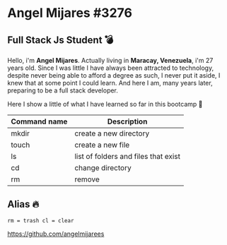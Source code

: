 # Angel Mijares #3276

## Full Stack Js Student 💣

Hello, i'm **Angel Mijares**. Actually living in **Maracay, Venezuela**, i'm 27 years old. Since I was little I have always been attracted to technology, despite never being able to afford a degree as such, I never put it aside, I knew that at some point I could learn. And here I am, many years later, preparing to be a full stack developer.

Here I show a little of what I have learned so far in this bootcamp 💎

| Command name |  Description                        |
| ------------ |-------------------------------------|
| mkdir        | create a new directory              |
| touch        | create a new file                   |
| ls           | list of folders and files that exist|
| cd           | change directory                    |
| rm           | remove                              |

## Alias 🔥

```
rm = trash cl = clear
```
<https://github.com/angelmijarees>
